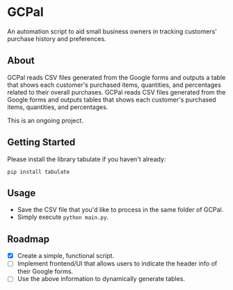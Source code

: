 # GCPal
An automation script to aid small business owners in tracking customers' purchase history and preferences.

## About
GCPal reads CSV files generated from the Google forms and outputs a table that shows each customer's purchased items, quantities, and percentages related to their overall purchases. 
GCPal reads CSV files generated from the Google forms and outputs tables that shows each customer's purchased items, quantities, and percentages.

This is an ongoing project.


## Getting Started
Please install the library tabulate if you haven't already:

```
pip install tabulate
```

## Usage
* Save the CSV file that you'd like to process in the same folder of GCPal.
* Simply execute `python main.py`.

## Roadmap
- [x] Create a simple, functional script.
- [ ] Implement frontend/UI that allows users to indicate the header info of their Google forms.
- [ ] Use the above information to dynamically generate tables.
